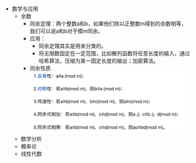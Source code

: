 - 数学与应用
  - 余数
    - 同余定理：两个整数a和b，如果他们除以正整数m得到的余数相等，我们可以说a和b对于模m同余。
    - 应用：
      - 同余定理其实是用来分类的。
      - 将无限数固定在一定范围，比如散列函数将任意长度的输入，通过哈希算法，压缩为某一固定长度的输出；加密算法。
    - 同余性质
      ![图 15](./images/1644561267110.png)  
  - 数学分析
  - 概率论
  - 线性代数